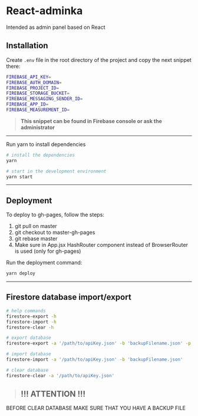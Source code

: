 # React-adminka

Intended as admin panel based on React

## Installation

Create `.env` file in the root directory of the project and copy the next snippet there:

```bash
FIREBASE_API_KEY=
FIREBASE_AUTH_DOMAIN=
FIREBASE_PROJECT_ID=
FIREBASE_STORAGE_BUCKET=
FIREBASE_MESSAGING_SENDER_ID=
FIREBASE_APP_ID=
FIREBASE_MEASUREMENT_ID=
```
>**This snippet can be found in Firebase console or ask the administrator**

---

Run yarn to install dependencies

```bash
# install the dependencies
yarn

# start in the development environment
yarn start
```
---
## Deployment

To deploy to gh-pages, follow the steps:

1. git pull on master
2. git checkout to master-gh-pages
3. git rebase master
4. Make sure in App.jsx HashRouter component instead of BrowserRouter is used (only for gh-pages)

Run the deployment command:

```bash
yarn deploy
```
---



## Firestore database import/export

```bash
# help commands
firestore-export -h
firestore-import -h
firestore-clear -h

# export database
firestore-export -a '/path/to/apiKey.json' -b 'backupFilename.json' -p

# import database
firestore-import -a '/path/to/apiKey.json' -b 'backupFilename.json'

# clear database
firestore-clear -a '/path/to/apiKey.json'

```
>## !!! ATTENTION !!!

BEFORE CLEAR DATABASE MAKE SURE THAT YOU HAVE A BACKUP FILE
